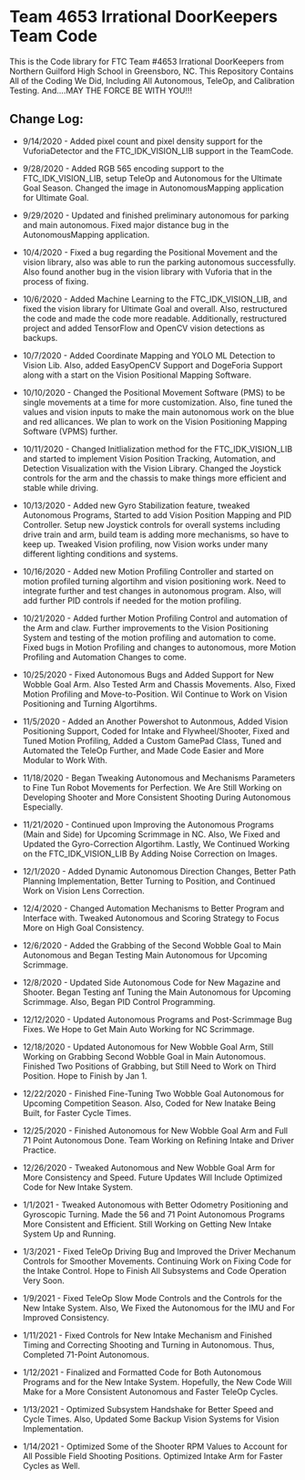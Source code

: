 # Team 4653 Irrational DoorKeepers Team Code

This is the Code library for FTC Team #4653 Irrational DoorKeepers from Northern Guilford High School in Greensboro, NC.
This Repository Contains All of the Coding We Did, Including All Autonomous, TeleOp, and Calibration Testing. And....MAY THE FORCE BE WITH YOU!!!

## Change Log:

- 9/14/2020 - Added pixel count and pixel density support for the VuforiaDetector and the FTC_IDK_VISION_LIB support in the TeamCode.

- 9/28/2020 - Added RGB 565 encoding support to the FTC_IDK_VISION_LIB, setup TeleOp and Autonomous for the Ultimate Goal Season. 
Changed the image in AutonomousMapping application for Ultimate Goal.

- 9/29/2020 - Updated and finished preliminary autonomous for parking and main autonomous. Fixed major distance bug in the AutonomousMapping application.

- 10/4/2020 - Fixed a bug regarding the Positional Movement and the vision library, also was able to run the parking autonomous successfully. 
Also found another bug in the vision library with Vuforia that in the process of fixing.

- 10/6/2020 - Added Machine Learning to the FTC_IDK_VISION_LIB, and fixed the vision library for Ultimate Goal and overall. 
Also, restructured the code and made the code more readable. 
Additionally, restructured project and added TensorFlow and OpenCV vision detections as backups.

- 10/7/2020 - Added Coordinate Mapping and YOLO ML Detection to Vision Lib. Also, added EasyOpenCV Support and DogeForia Support along with a start on the 
Vision Positional Mapping Software. 

- 10/10/2020 - Changed the Positional Movement Software (PMS) to be single movements at a time for more customization. Also, fine tuned the values and vision inputs to make
the main autonomous work on the blue and red allicances. We plan to work on the Vision Positioning Mapping Software (VPMS) further.

- 10/11/2020 - Changed Initlialization method for the FTC_IDK_VISION_LIB and started to implement Vision Position Tracking, Automation, and Detection Visualization with the 
Vision Library. Changed the Joystick controls for the arm and the chassis to make things more efficient and stable while driving.

- 10/13/2020 - Added new Gyro Stabilization feature, tweaked Autonomous Programs, Started to add Vision Position Mapping and PID Controller. Setup new Joystick controls for
overall systems including drive train and arm, build team is adding more mechanisms, so have to keep up. Tweaked Vision profiling, now Vision works under many different lighting
conditions and systems.

- 10/16/2020 - Added new Motion Profiling Controller and started on motion profiled turning algortihm and vision positioning work. Need to integrate further and
test changes in autonomous program. Also, will add further PID controls if needed for the motion profiling.

- 10/21/2020 - Added further Motion Profiling Control and automation of the Arm and claw. Further improvements to the Vision Positioning System and testing of the 
motion profiling and automation to come. Fixed bugs in Motion Profiling and changes to autonomous, more Motion Profiling and Automation Changes to come.

- 10/25/2020 - Fixed Autonomous Bugs and Added Support for New Wobble Goal Arm. Also Tested Arm and Chassis Movements. Also, Fixed Motion Profiling and Move-to-Position.
Wil Continue to Work on Vision Positioning and Turning Algortihms.

- 11/5/2020 - Added an Another Powershot to Autonmous, Added Vision Positioning Support, Coded for Intake and Flywheel/Shooter, Fixed and Tuned Motion Profiling, 
Added a Custom GamePad Class, Tuned and Automated the TeleOp Further, and Made Code Easier and More Modular to Work With.

- 11/18/2020 - Began Tweaking Autonomous and Mechanisms Parameters to Fine Tun Robot Movements for Perfection. We Are Still Working on Developing Shooter and More Consistent 
Shooting During Autonomous Especially.

- 11/21/2020 - Continued upon Improving the Autonomous Programs (Main and Side) for Upcoming Scrimmage in NC. Also, We Fixed and Updated the Gyro-Correction Algortihm.
Lastly, We Continued Working on the FTC_IDK_VISION_LIB By Adding Noise Correction on Images.

- 12/1/2020 - Added Dynamic Autonomous Direction Changes, Better Path Planning Implementation, Better Turning to Position, and Continued Work on Vision Lens Correction. 

- 12/4/2020 - Changed Automation Mechanisms to Better Program and Interface with. Tweaked Autonomous and Scoring Strategy to Focus More on High Goal Consistency.

- 12/6/2020 - Added the Grabbing of the Second Wobble Goal to Main Autonomous and Began Testing Main Autonomous for Upcoming Scrimmage.

- 12/8/2020 - Updated Side Autonomous Code for New Magazine and Shooter. Began Testing anf Tuning the Main Autonomous for Upcoming Scrimmage. Also, Began PID Control
Programming.

- 12/12/2020 - Updated Autonomous Programs and Post-Scrimmage Bug Fixes. We Hope to Get Main Auto Working for NC Scrimmage.

- 12/18/2020 - Updated Autonomous for New Wobble Goal Arm, Still Working on Grabbing Second Wobble Goal in Main Autonomous. Finished Two Positions of Grabbing, but Still 
Need to Work on Third Position. Hope to Finish by Jan 1.

- 12/22/2020 - Finished Fine-Tuning Two Wobble Goal Autonomous for Upcoming Competition Season. Also, Coded for New Inatake Being Built, for Faster Cycle Times.

- 12/25/2020 - Finished Autonomous for New Wobble Goal Arm and Full 71 Point Autonomous Done. Team Working on Refining Intake and Driver Practice.

- 12/26/2020 - Tweaked Autonomous and New Wobble Goal Arm for More Consistency and Speed. Future Updates Will Include Optimized Code for New Intake System.

- 1/1/2021 - Tweaked Autonomous with Better Odometry Positioning and Gyroscopic Turning. Made the 56 and 71 Point Autonomous Programs More Consistent and Efficient. Still
Working on Getting New Intake System Up and Running.

- 1/3/2021 - Fixed TeleOp Driving Bug and Improved the Driver Mechanum Controls for Smoother Movements. Continuing Work on Fixing Code for the Intake Control. Hope to Finish
All Subsystems and Code Operation Very Soon.

- 1/9/2021 - Fixed TeleOp Slow Mode Controls and the Controls for the New Intake System. Also, We Fixed the Autonomous for the IMU and For Improved Consistency.  

- 1/11/2021 - Fixed Controls for New Intake Mechanism and Finished Timing and Correcting Shooting and Turning in Autonomous. Thus, Completed 71-Point Autonomous.

- 1/12/2021 - Finalized and Formatted Code for Both Autonomous Programs and for the New Intake System. Hopefully, the New Code Will Make for a More Consistent Autonomous
and Faster TeleOp Cycles.

- 1/13/2021 - Optimized Subsystem Handshake for Better Speed and Cycle Times. Also, Updated Some Backup Vision Systems for Vision Implementation.

- 1/14/2021 - Optimized Some of the Shooter RPM Values to Account for All Possible Field Shooting Positions. Optimized Intake Arm for Faster Cycles as Well. 